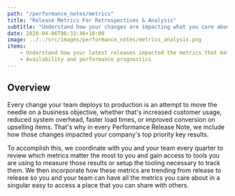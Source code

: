 ```yaml
---
path: "/performance_notes/metrics"
title: "Release Metrics For Retrospectives & Analysis"
subtitle: "Understand how your changes are impacting what you care about"
date: 2020-04-06T06:33:46+10:00
image: ../../src/images/performance_notes/metrics_analysis.png
items:
    - Understand how your latest releases impacted the metrics that matter to you
    - Availability and performance prognostics
---
```


## Overview

Every change your team deploys to production is an attempt to move the needle
on a business objective, whether that's increased customer usage, reduced system
overhead, faster load times, or improved conversion on upselling items. That's why
in every Performance Release Note, we include how those changes impacted your
company's top priority key results.

To accomplish this, we coordinate with you and your team every quarter to review
which metrics matter the most to you and gain access to tools you are using to measure
those results or setup the tooling necessary to track them. We then incorporate how
these metrics are trending from release to release so you and your team can have all
the metrics you care about in a singular easy to access a place that you can share with
others.
